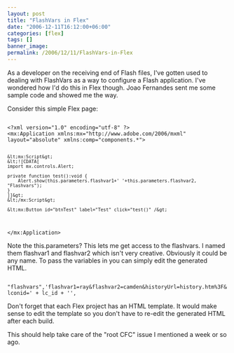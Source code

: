```yaml
---
layout: post
title: "FlashVars in Flex"
date: "2006-12-11T16:12:00+06:00"
categories: [flex]
tags: []
banner_image: 
permalink: /2006/12/11/FlashVars-in-Flex
---
```


As a developer on the receiving end of Flash files, I've gotten used to dealing with FlashVars as a way to configure a Flash application. I've wondered how I'd do this in Flex though. Joao Fernandes sent me some sample code and showed me the way.

Consider this simple Flex page:

<code>
&lt;?xml version="1.0" encoding="utf-8" ?&gt;
&lt;mx:Application xmlns:mx="http://www.adobe.com/2006/mxml" layout="absolute" xmlns:comp="components.*"&gt;
	
	&lt;mx:Script&gt;
	&lt;![CDATA[
	import mx.controls.Alert;
	
	private function test():void {
		Alert.show(this.parameters.flashvar1+' '+this.parameters.flashvar2, "Flashvars");	
	}
	]]&gt;
	&lt;/mx:Script&gt;
	
	&lt;mx:Button id="btnTest" label="Test" click="test()" /&gt;
	
&lt;/mx:Application&gt;
</code>

Note the this.parameters? This lets me get access to the flashvars. I named them flashvar1 and flashvar2 which isn't very creative. Obviously it could be any name. To pass the variables in you can simply edit the generated HTML.

<code>
"flashvars",'flashvar1=ray&flashvar2=camden&historyUrl=history.htm%3F&lconid=' + lc_id + '',
</code>

Don't forget that each Flex project has an HTML template. It would make sense to edit the template so you don't have to re-edit the generated HTML after each build. 

This should help take care of the "root CFC" issue I mentioned a week or so ago.
